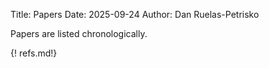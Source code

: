 Title: Papers
Date: 2025-09-24
Author: Dan Ruelas-Petrisko

Papers are listed chronologically.

{! refs.md!}
